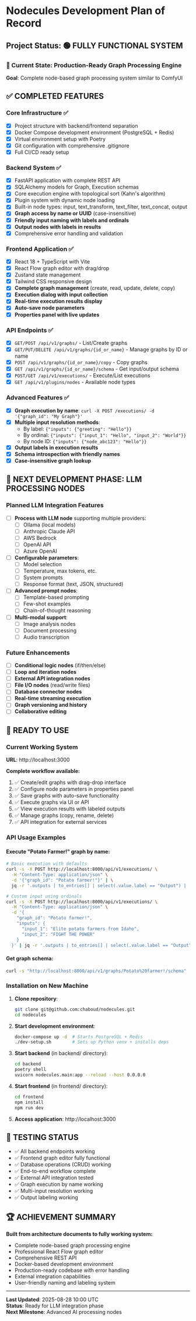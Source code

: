 # Nodecules Development Plan of Record

## Project Status: 🟢 FULLY FUNCTIONAL SYSTEM

### 🎯 Current State: Production-Ready Graph Processing Engine
**Goal**: Complete node-based graph processing system similar to ComfyUI

## ✅ COMPLETED FEATURES

### Core Infrastructure ✅
- [x] Project structure with backend/frontend separation 
- [x] Docker Compose development environment (PostgreSQL + Redis)
- [x] Virtual environment setup with Poetry
- [x] Git configuration with comprehensive .gitignore
- [x] Full CI/CD ready setup

### Backend System ✅
- [x] FastAPI application with complete REST API
- [x] SQLAlchemy models for Graph, Execution schemas
- [x] Core execution engine with topological sort (Kahn's algorithm)
- [x] Plugin system with dynamic node loading
- [x] Built-in node types: input, text_transform, text_filter, text_concat, output
- [x] **Graph access by name or UUID** (case-insensitive)
- [x] **Friendly input naming with labels and ordinals**
- [x] **Output nodes with labels in results**
- [x] Comprehensive error handling and validation

### Frontend Application ✅  
- [x] React 18 + TypeScript with Vite
- [x] React Flow graph editor with drag/drop
- [x] Zustand state management
- [x] Tailwind CSS responsive design
- [x] **Complete graph management** (create, read, update, delete, copy)
- [x] **Execution dialog with input collection**
- [x] **Real-time execution results display**
- [x] **Auto-save node parameters**
- [x] **Properties panel with live updates**

### API Endpoints ✅
- [x] `GET/POST /api/v1/graphs/` - List/Create graphs
- [x] `GET/PUT/DELETE /api/v1/graphs/{id_or_name}` - Manage graphs by ID or name
- [x] `POST /api/v1/graphs/{id_or_name}/copy` - Copy graphs
- [x] `GET /api/v1/graphs/{id_or_name}/schema` - Get input/output schema
- [x] `POST/GET /api/v1/executions/` - Execute/List executions
- [x] `GET /api/v1/plugins/nodes` - Available node types

### Advanced Features ✅
- [x] **Graph execution by name**: `curl -X POST /executions/ -d '{"graph_id": "My Graph"}'`
- [x] **Multiple input resolution methods**:
  - By label: `{"inputs": {"greeting": "Hello"}}`
  - By ordinal: `{"inputs": {"input_1": "Hello", "input_2": "World"}}`
  - By node ID: `{"inputs": {"node_abc123": "Hello"}}`
- [x] **Output labels in execution results**
- [x] **Schema introspection with friendly names**
- [x] **Case-insensitive graph lookup**

## 🎯 NEXT DEVELOPMENT PHASE: LLM PROCESSING NODES

### Planned LLM Integration Features
- [ ] **Process with LLM node** supporting multiple providers:
  - [ ] Ollama (local models)
  - [ ] Anthropic Claude API
  - [ ] AWS Bedrock
  - [ ] OpenAI API
  - [ ] Azure OpenAI
- [ ] **Configurable parameters**:
  - [ ] Model selection
  - [ ] Temperature, max tokens, etc.
  - [ ] System prompts
  - [ ] Response format (text, JSON, structured)
- [ ] **Advanced prompt nodes**:
  - [ ] Template-based prompting
  - [ ] Few-shot examples
  - [ ] Chain-of-thought reasoning
- [ ] **Multi-modal support**:
  - [ ] Image analysis nodes
  - [ ] Document processing
  - [ ] Audio transcription

### Future Enhancements
- [ ] **Conditional logic nodes** (if/then/else)
- [ ] **Loop and iteration nodes**
- [ ] **External API integration nodes**
- [ ] **File I/O nodes** (read/write files)
- [ ] **Database connector nodes**
- [ ] **Real-time streaming execution**
- [ ] **Graph versioning and history**
- [ ] **Collaborative editing**

## 🚀 READY TO USE

### Current Working System
**URL**: http://localhost:3000

**Complete workflow available:**
1. ✅ Create/edit graphs with drag-drop interface
2. ✅ Configure node parameters in properties panel
3. ✅ Save graphs with auto-save functionality  
4. ✅ Execute graphs via UI or API
5. ✅ View execution results with labeled outputs
6. ✅ Manage graphs (copy, rename, delete)
7. ✅ API integration for external services

### API Usage Examples

#### Execute "Potato Farmer!" graph by name:
```bash
# Basic execution with defaults
curl -s -X POST http://localhost:8000/api/v1/executions/ \
  -H "Content-Type: application/json" \
  -d '{"graph_id": "Potato farmer!"}' | \
  jq -r '.outputs | to_entries[] | select(.value.label == "Output") | .value.result'

# Custom input using ordinals
curl -s -X POST http://localhost:8000/api/v1/executions/ \
  -H "Content-Type: application/json" \
  -d '{
    "graph_id": "Potato farmer!",
    "inputs": {
      "input_1": "Elite potato farmers from Idaho",
      "input_2": "FIGHT THE POWER"
    }
  }' | jq -r '.outputs | to_entries[] | select(.value.label == "Output") | .value.result'
```

#### Get graph schema:
```bash
curl -s "http://localhost:8000/api/v1/graphs/Potato%20farmer!/schema" | jq '.'
```

### Installation on New Machine

1. **Clone repository**:
   ```bash
   git clone git@github.com:chaboud/nodecules.git
   cd nodecules
   ```

2. **Start development environment**:
   ```bash
   docker-compose up -d  # Starts PostgreSQL + Redis
   ./dev-setup.sh        # Sets up Python venv + installs deps
   ```

3. **Start backend** (in backend/ directory):
   ```bash
   cd backend
   poetry shell
   uvicorn nodecules.main:app --reload --host 0.0.0.0
   ```

4. **Start frontend** (in frontend/ directory):
   ```bash
   cd frontend
   npm install
   npm run dev
   ```

5. **Access application**: http://localhost:3000

## 🧪 TESTING STATUS
- ✅ All backend endpoints working
- ✅ Frontend graph editor fully functional
- ✅ Database operations (CRUD) working
- ✅ End-to-end workflow complete
- ✅ External API integration tested
- ✅ Graph execution by name working
- ✅ Multi-input resolution working
- ✅ Output labeling working

## 🏆 ACHIEVEMENT SUMMARY

**Built from architecture documents to fully working system:**
- Complete node-based graph processing engine
- Professional React Flow graph editor
- Comprehensive REST API
- Docker-based development environment
- Production-ready codebase with error handling
- External integration capabilities
- User-friendly naming and labeling system

---
**Last Updated**: 2025-08-28 10:00 UTC  
**Status**: Ready for LLM integration phase  
**Next Milestone**: Advanced AI processing nodes